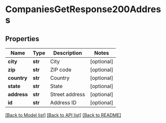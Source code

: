 # CompaniesGetResponse200Address

## Properties
Name | Type | Description | Notes
------------ | ------------- | ------------- | -------------
**city** | **str** | City | [optional] 
**zip** | **str** | ZIP code | [optional] 
**country** | **str** | Country | [optional] 
**state** | **str** | State | [optional] 
**address** | **str** | Street address | [optional] 
**id** | **str** | Address ID | [optional] 

[[Back to Model list]](../README.md#documentation-for-models) [[Back to API list]](../README.md#documentation-for-api-endpoints) [[Back to README]](../README.md)


